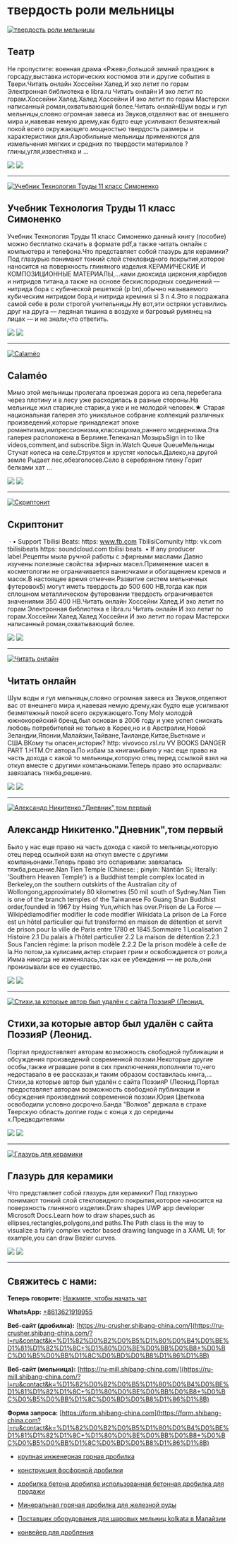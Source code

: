 # твердость роли мельницы

<a href="https://swt.shibang-china.com/?l=ru&img&k=%D1%82%D0%B2%D0%B5%D1%80%D0%B4%D0%BE%D1%81%D1%82%D1%8C+%D1%80%D0%BE%D0%BB%D0%B8+%D0%BC%D0%B5%D0%BB%D1%8C%D0%BD%D0%B8%D1%86%D1%8B" target="_blank">![твердость роли мельницы](http://static.shibang-china.com/all-800x300/1431.jpg)</a>

## Театр
Не пропустите: военная драма &#171;Ржев&#187;,большой зимний праздник в горсаду,выставка исторических костюмов эти и другие события в Твери.Читать онлайн Хоссейни Халед.И эхо летит по горам Электронная библиотека e libra.ru Читать онлайн И эхо летит по горам.Хоссейни Халед.Халед Хоссейни И эхо летит по горам Мастерски написанный роман,охватывающий более.Читать онлайнШум воды и гул мельницы,словно огромная завеса из Звуков,отделяют вас от внешнего мира и,навевая немую дрему,как будто еще усиливают безмятежный покой всего окружающего.мощностью твердость размеры и характеристики для.Аэробильные мельницы применяются для измельчения мягких и средних по твердости материалов ? глины,угля,известняка и …


<a href="https://whatsapp.shibangsoft.com/WhatsApp.php" target="_blank" title="WhatsApp">![](http://static.shibang-china.com/icon/whatsapp.png)</a> <a href="https://swt.shibang-china.com/?l=ru&icon&k=%D1%82%D0%B2%D0%B5%D1%80%D0%B4%D0%BE%D1%81%D1%82%D1%8C+%D1%80%D0%BE%D0%BB%D0%B8+%D0%BC%D0%B5%D0%BB%D1%8C%D0%BD%D0%B8%D1%86%D1%8B" target="_blank">![](http://static.shibang-china.com/icon/chat-ru.png)</a>

---

<a href="https://swt.shibang-china.com/?l=ru&img&k=%D1%82%D0%B2%D0%B5%D1%80%D0%B4%D0%BE%D1%81%D1%82%D1%8C+%D1%80%D0%BE%D0%BB%D0%B8+%D0%BC%D0%B5%D0%BB%D1%8C%D0%BD%D0%B8%D1%86%D1%8B" target="_blank">![Учебник Технология Труды 11 класс Симоненко](http://static.shibang-china.com/all-800x300/359.jpg)</a>

## Учебник Технология Труды 11 класс Симоненко
Учебник Технология Труды 11 класс Симоненко данный книгу (пособие) можно бесплатно скачать в формате pdf,а также читать онлайн с компьютера и телефона.Что представляет собой глазурь для керамики? Под глазурью понимают тонкий слой стекловидного покрытия,которое наносится на поверхность глиняного изделия.КЕРАМИЧЕСКИЕ И КОМПОЗИЦИОННЫЕ МАТЕРИАЛЫ,…ками диоксида циркония,карбидов и нитридов титана,а также на основе бескислородных соединений — нитрида бора с кубической решеткой (р bn),обычно называемого кубическим нитридом бора,и нитрида кремния si 3 n 4.Это я подражала самой себе в роли строгой учительницы.Ну вот,эти остряки уставились друг на друга — ледяная тишина в воздухе и багровый румянец на лицах — и не знали,что ответить.


<a href="https://whatsapp.shibangsoft.com/WhatsApp.php" target="_blank" title="WhatsApp">![](http://static.shibang-china.com/icon/whatsapp.png)</a> <a href="https://swt.shibang-china.com/?l=ru&icon&k=%D1%82%D0%B2%D0%B5%D1%80%D0%B4%D0%BE%D1%81%D1%82%D1%8C+%D1%80%D0%BE%D0%BB%D0%B8+%D0%BC%D0%B5%D0%BB%D1%8C%D0%BD%D0%B8%D1%86%D1%8B" target="_blank">![](http://static.shibang-china.com/icon/chat-ru.png)</a>

---

<a href="https://swt.shibang-china.com/?l=ru&img&k=%D1%82%D0%B2%D0%B5%D1%80%D0%B4%D0%BE%D1%81%D1%82%D1%8C+%D1%80%D0%BE%D0%BB%D0%B8+%D0%BC%D0%B5%D0%BB%D1%8C%D0%BD%D0%B8%D1%86%D1%8B" target="_blank">![Calam&#233;o](http://static.shibang-china.com/all-800x300/1521.jpg)</a>

## Calam&#233;o
Мимо этой мельницы пролегала проезжая дорога из села,перебегала через плотину и в лесу уже расходилась в разные стороны.На мельнице жил старик,не старик,а уже и не молодой человек.★ Старая национальная галерея это уникальное собрание коллекций различных произведений,которые принадлежат эпохе романтизма,импрессионизма,классицизма,раннего модернизма.Эта галерея расположена в Берлине.Телеканал МозырьSign in to like videos,comment,and subscribe.Sign in.Watch Queue QueueМельницы Стучат колеса на селе.Струятся и хрустят колосья.Далеко,на другой земле Рыдает пес,обезголосев.Село в серебряном плену Горит белками хат …


<a href="https://whatsapp.shibangsoft.com/WhatsApp.php" target="_blank" title="WhatsApp">![](http://static.shibang-china.com/icon/whatsapp.png)</a> <a href="https://swt.shibang-china.com/?l=ru&icon&k=%D1%82%D0%B2%D0%B5%D1%80%D0%B4%D0%BE%D1%81%D1%82%D1%8C+%D1%80%D0%BE%D0%BB%D0%B8+%D0%BC%D0%B5%D0%BB%D1%8C%D0%BD%D0%B8%D1%86%D1%8B" target="_blank">![](http://static.shibang-china.com/icon/chat-ru.png)</a>

---

<a href="https://swt.shibang-china.com/?l=ru&img&k=%D1%82%D0%B2%D0%B5%D1%80%D0%B4%D0%BE%D1%81%D1%82%D1%8C+%D1%80%D0%BE%D0%BB%D0%B8+%D0%BC%D0%B5%D0%BB%D1%8C%D0%BD%D0%B8%D1%86%D1%8B" target="_blank">![Скриптонит](http://static.shibang-china.com/all-800x300/114.jpg)</a>

## Скриптонит
&nbsp;&#0183;&#32;• Support Tbilisi Beats: https: www.fb.com TbilisiComunity http: vk.com tbilisibeats https: soundcloud.com tbilisi beats &#173; • If any producer label.Рецепты мыла ручной работы с эфирными маслами Давно изучены полезные свойства эфирных масел.Применение масел в косметологии не ограничивается ванночками и обогащением кремов и масок.В настоящее время отмечен.Развитие систем мельничных футеровок5) могут иметь твердость до 500 600 НВ,тогда как при сплошном металлическом футеровании твердость ограничивается значениями 350 400 НВ.Читать онлайн Хоссейни Халед.И эхо летит по горам Электронная библиотека e libra.ru Читать онлайн И эхо летит по горам.Хоссейни Халед.Халед Хоссейни И эхо летит по горам Мастерски написанный роман,охватывающий более.


<a href="https://whatsapp.shibangsoft.com/WhatsApp.php" target="_blank" title="WhatsApp">![](http://static.shibang-china.com/icon/whatsapp.png)</a> <a href="https://swt.shibang-china.com/?l=ru&icon&k=%D1%82%D0%B2%D0%B5%D1%80%D0%B4%D0%BE%D1%81%D1%82%D1%8C+%D1%80%D0%BE%D0%BB%D0%B8+%D0%BC%D0%B5%D0%BB%D1%8C%D0%BD%D0%B8%D1%86%D1%8B" target="_blank">![](http://static.shibang-china.com/icon/chat-ru.png)</a>

---

<a href="https://swt.shibang-china.com/?l=ru&img&k=%D1%82%D0%B2%D0%B5%D1%80%D0%B4%D0%BE%D1%81%D1%82%D1%8C+%D1%80%D0%BE%D0%BB%D0%B8+%D0%BC%D0%B5%D0%BB%D1%8C%D0%BD%D0%B8%D1%86%D1%8B" target="_blank">![Читать онлайн](http://static.shibang-china.com/all-800x300/934.jpg)</a>

## Читать онлайн
Шум воды и гул мельницы,словно огромная завеса из Звуков,отделяют вас от внешнего мира и,навевая немую дрему,как будто еще усиливают безмятежный покой всего окружающего.Tony Moly молодой южнокорейский бренд,был основан в 2006 году и уже успел снискать любовь потребителей не только в Корее,но и в Австралии,Новой Зеландии,Японии,Малайзии,Тайване,Таиланде,Китае,Вьетнаме и США.ВКому ты опасен,историк? http: vivovoco.rsl.ru VV BOOKS DANGER PART 1.HTM.От автора.По избам за книгамиБыло у нас еще право на часть дохода с какой то мельницы,которую отец перед ссылкой взял на откуп вместе с другими компаньонами.Теперь право это оспаривали: завязалась тяжба,решение.


<a href="https://whatsapp.shibangsoft.com/WhatsApp.php" target="_blank" title="WhatsApp">![](http://static.shibang-china.com/icon/whatsapp.png)</a> <a href="https://swt.shibang-china.com/?l=ru&icon&k=%D1%82%D0%B2%D0%B5%D1%80%D0%B4%D0%BE%D1%81%D1%82%D1%8C+%D1%80%D0%BE%D0%BB%D0%B8+%D0%BC%D0%B5%D0%BB%D1%8C%D0%BD%D0%B8%D1%86%D1%8B" target="_blank">![](http://static.shibang-china.com/icon/chat-ru.png)</a>

---

<a href="https://swt.shibang-china.com/?l=ru&img&k=%D1%82%D0%B2%D0%B5%D1%80%D0%B4%D0%BE%D1%81%D1%82%D1%8C+%D1%80%D0%BE%D0%BB%D0%B8+%D0%BC%D0%B5%D0%BB%D1%8C%D0%BD%D0%B8%D1%86%D1%8B" target="_blank">![Александр Никитенко.&quot;Дневник&quot;,том первый](http://static.shibang-china.com/all-800x300/516.jpg)</a>

## Александр Никитенко.&quot;Дневник&quot;,том первый
Было у нас еще право на часть дохода с какой то мельницы,которую отец перед ссылкой взял на откуп вместе с другими компаньонами.Теперь право это оспаривали: завязалась тяжба,решение.Nan Tien Temple (Chinese: ; pinyin: N&#225;ntiān S&#236;; literally: 'Southern Heaven Temple') is a Buddhist temple complex located in Berkeley,on the southern outskirts of the Australian city of Wollongong,approximately 80 kilometres (50 mi) south of Sydney.Nan Tien is one of the branch temples of the Taiwanese Fo Guang Shan Buddhist order,founded in 1967 by Hsing Yun,which has over.Prison de La Force — Wikip&#233;diamodifier modifier le code modifier Wikidata La prison de La Force est un h&#244;tel particulier qui fut transform&#233; en maison de d&#233;tention et servit de prison pour la ville de Paris entre 1780 et 1845.Sommaire 1 Localisation 2 Histoire 2.1 Du palais &#224; l'h&#244;tel particulier 2.2 La maison de d&#233;tention 2.2.1 Sous l'ancien r&#233;gime: la prison mod&#232;le 2.2.2 De la prison mod&#232;le &#224; celle de la.Но потом,за кулисами,актер стирает грим и освобождается от роли,а Имма никогда не изменялась,так как ее убеждения — не роль,они пронизывали все ее существо.


<a href="https://whatsapp.shibangsoft.com/WhatsApp.php" target="_blank" title="WhatsApp">![](http://static.shibang-china.com/icon/whatsapp.png)</a> <a href="https://swt.shibang-china.com/?l=ru&icon&k=%D1%82%D0%B2%D0%B5%D1%80%D0%B4%D0%BE%D1%81%D1%82%D1%8C+%D1%80%D0%BE%D0%BB%D0%B8+%D0%BC%D0%B5%D0%BB%D1%8C%D0%BD%D0%B8%D1%86%D1%8B" target="_blank">![](http://static.shibang-china.com/icon/chat-ru.png)</a>

---

<a href="https://swt.shibang-china.com/?l=ru&img&k=%D1%82%D0%B2%D0%B5%D1%80%D0%B4%D0%BE%D1%81%D1%82%D1%8C+%D1%80%D0%BE%D0%BB%D0%B8+%D0%BC%D0%B5%D0%BB%D1%8C%D0%BD%D0%B8%D1%86%D1%8B" target="_blank">![Стихи,за которые автор был удалён с сайта ПоэзияР (Леонид.](http://static.shibang-china.com/all-800x300/496.jpg)</a>

## Стихи,за которые автор был удалён с сайта ПоэзияР (Леонид.
Портал предоставляет авторам возможность свободной публикации и обсуждения произведений современной поэзии.Некоторые другие особы,также игравшие роли в сих приключениях,пополнили то,чего недоставало в ее рассказах,и таким образом составилась книга,…Стихи,за которые автор был удалён с сайта ПоэзияР (Леонид.Портал предоставляет авторам возможность свободной публикации и обсуждения произведений современной поэзии.Юрия Цветкова освободили условно досрочно.Банда &quot;Волков&quot; держала в страхе Тверскую область долгие годы с конца х до середины х.Предводителями


<a href="https://whatsapp.shibangsoft.com/WhatsApp.php" target="_blank" title="WhatsApp">![](http://static.shibang-china.com/icon/whatsapp.png)</a> <a href="https://swt.shibang-china.com/?l=ru&icon&k=%D1%82%D0%B2%D0%B5%D1%80%D0%B4%D0%BE%D1%81%D1%82%D1%8C+%D1%80%D0%BE%D0%BB%D0%B8+%D0%BC%D0%B5%D0%BB%D1%8C%D0%BD%D0%B8%D1%86%D1%8B" target="_blank">![](http://static.shibang-china.com/icon/chat-ru.png)</a>

---

<a href="https://swt.shibang-china.com/?l=ru&img&k=%D1%82%D0%B2%D0%B5%D1%80%D0%B4%D0%BE%D1%81%D1%82%D1%8C+%D1%80%D0%BE%D0%BB%D0%B8+%D0%BC%D0%B5%D0%BB%D1%8C%D0%BD%D0%B8%D1%86%D1%8B" target="_blank">![Глазурь для керамики](http://static.shibang-china.com/all-800x300/852.jpg)</a>

## Глазурь для керамики
Что представляет собой глазурь для керамики? Под глазурью понимают тонкий слой стекловидного покрытия,которое наносится на поверхность глиняного изделия.Draw shapes UWP app developer Microsoft Docs.Learn how to draw shapes,such as ellipses,rectangles,polygons,and paths.The Path class is the way to visualize a fairly complex vector based drawing language in a XAML UI; for example,you can draw Bezier curves.

<a href="https://whatsapp.shibangsoft.com/WhatsApp.php" target="_blank" title="WhatsApp">![](http://static.shibang-china.com/icon/whatsapp.png)</a> <a href="https://swt.shibang-china.com/?l=ru&icon&k=%D1%82%D0%B2%D0%B5%D1%80%D0%B4%D0%BE%D1%81%D1%82%D1%8C+%D1%80%D0%BE%D0%BB%D0%B8+%D0%BC%D0%B5%D0%BB%D1%8C%D0%BD%D0%B8%D1%86%D1%8B" target="_blank">![](http://static.shibang-china.com/icon/chat-ru.png)</a>

---
## Свяжитесь с нами:

**Теперь говорите:** [Нажмите, чтобы начать чат](https://swt.shibang-china.com?l=ru&contact&k=%D1%82%D0%B2%D0%B5%D1%80%D0%B4%D0%BE%D1%81%D1%82%D1%8C+%D1%80%D0%BE%D0%BB%D0%B8+%D0%BC%D0%B5%D0%BB%D1%8C%D0%BD%D0%B8%D1%86%D1%8B)

**WhatsApp:**  [+8613621919955](https://whatsapp.shibangsoft.com/WhatsApp.php)

**Веб-сайт (дробилка):** [https://ru-crusher.shibang-china.com/](https://ru-crusher.shibang-china.com/?l=ru&contact&k=%D1%82%D0%B2%D0%B5%D1%80%D0%B4%D0%BE%D1%81%D1%82%D1%8C+%D1%80%D0%BE%D0%BB%D0%B8+%D0%BC%D0%B5%D0%BB%D1%8C%D0%BD%D0%B8%D1%86%D1%8B)

**Веб-сайт (мельница):** [https://ru-mill.shibang-china.com/](https://ru-mill.shibang-china.com/?l=ru&contact&k=%D1%82%D0%B2%D0%B5%D1%80%D0%B4%D0%BE%D1%81%D1%82%D1%8C+%D1%80%D0%BE%D0%BB%D0%B8+%D0%BC%D0%B5%D0%BB%D1%8C%D0%BD%D0%B8%D1%86%D1%8B)

**Форма запроса:** [https://form.shibang-china.com](https://form.shibang-china.com?l=ru&contact&k=%D1%82%D0%B2%D0%B5%D1%80%D0%B4%D0%BE%D1%81%D1%82%D1%8C+%D1%80%D0%BE%D0%BB%D0%B8+%D0%BC%D0%B5%D0%BB%D1%8C%D0%BD%D0%B8%D1%86%D1%8B)

* [крупная инженерная горная дробилка](../132/%D0%BA%D1%80%D1%83%D0%BF%D0%BD%D0%B0%D1%8F%20%D0%B8%D0%BD%D0%B6%D0%B5%D0%BD%D0%B5%D1%80%D0%BD%D0%B0%D1%8F%20%D0%B3%D0%BE%D1%80%D0%BD%D0%B0%D1%8F%20%D0%B4%D1%80%D0%BE%D0%B1%D0%B8%D0%BB%D0%BA%D0%B0.md)

* [конструкция фосфорной дробилки](../134/%D0%BA%D0%BE%D0%BD%D1%81%D1%82%D1%80%D1%83%D0%BA%D1%86%D0%B8%D1%8F%20%D1%84%D0%BE%D1%81%D1%84%D0%BE%D1%80%D0%BD%D0%BE%D0%B9%20%D0%B4%D1%80%D0%BE%D0%B1%D0%B8%D0%BB%D0%BA%D0%B8.md)

* [дробилка бетона дробилка использованная бетонная дробилка для продажи](../135/%D0%B4%D1%80%D0%BE%D0%B1%D0%B8%D0%BB%D0%BA%D0%B0%20%D0%B1%D0%B5%D1%82%D0%BE%D0%BD%D0%B0%20%D0%B4%D1%80%D0%BE%D0%B1%D0%B8%D0%BB%D0%BA%D0%B0%20%D0%B8%D1%81%D0%BF%D0%BE%D0%BB%D1%8C%D0%B7%D0%BE%D0%B2%D0%B0%D0%BD%D0%BD%D0%B0%D1%8F%20%D0%B1%D0%B5%D1%82%D0%BE%D0%BD%D0%BD%D0%B0%D1%8F%20%D0%B4%D1%80%D0%BE%D0%B1%D0%B8%D0%BB%D0%BA%D0%B0%20%D0%B4%D0%BB%D1%8F%20%D0%BF%D1%80%D0%BE%D0%B4%D0%B0%D0%B6%D0%B8.md)

* [Минеральная горячая дробилка для железной руды](../132/%D0%9C%D0%B8%D0%BD%D0%B5%D1%80%D0%B0%D0%BB%D1%8C%D0%BD%D0%B0%D1%8F%20%D0%B3%D0%BE%D1%80%D1%8F%D1%87%D0%B0%D1%8F%20%D0%B4%D1%80%D0%BE%D0%B1%D0%B8%D0%BB%D0%BA%D0%B0%20%D0%B4%D0%BB%D1%8F%20%D0%B6%D0%B5%D0%BB%D0%B5%D0%B7%D0%BD%D0%BE%D0%B9%20%D1%80%D1%83%D0%B4%D1%8B.md)

* [Поставщик оборудования для шаровых мельниц kolkata в Малайзии](../134/%D0%9F%D0%BE%D1%81%D1%82%D0%B0%D0%B2%D1%89%D0%B8%D0%BA%20%D0%BE%D0%B1%D0%BE%D1%80%D1%83%D0%B4%D0%BE%D0%B2%D0%B0%D0%BD%D0%B8%D1%8F%20%D0%B4%D0%BB%D1%8F%20%D1%88%D0%B0%D1%80%D0%BE%D0%B2%D1%8B%D1%85%20%D0%BC%D0%B5%D0%BB%D1%8C%D0%BD%D0%B8%D1%86%20kolkata%20%D0%B2%20%D0%9C%D0%B0%D0%BB%D0%B0%D0%B9%D0%B7%D0%B8%D0%B8.md)

* [конвейер для дробления](../135/%D0%BA%D0%BE%D0%BD%D0%B2%D0%B5%D0%B9%D0%B5%D1%80%20%D0%B4%D0%BB%D1%8F%20%D0%B4%D1%80%D0%BE%D0%B1%D0%BB%D0%B5%D0%BD%D0%B8%D1%8F.md)